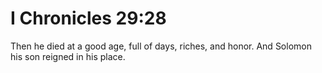 # I Chronicles 29:28

Then he died at a good age, full of days, riches, and honor. And Solomon his son reigned in his place.
